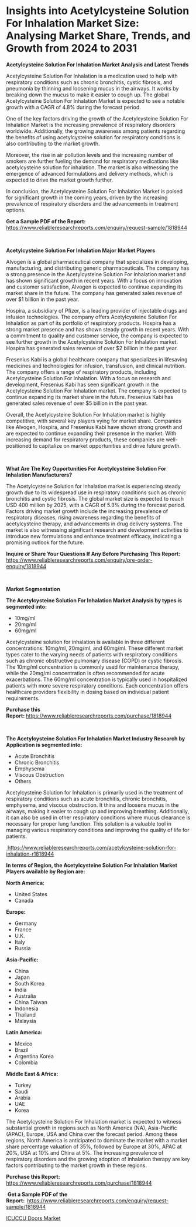 <p><h1>Insights into Acetylcysteine Solution For Inhalation Market Size: Analysing Market Share, Trends, and Growth from 2024 to 2031</h1></p><p><strong>Acetylcysteine Solution For Inhalation Market Analysis and Latest Trends</strong></p>
<p><p>Acetylcysteine Solution For Inhalation is a medication used to help with respiratory conditions such as chronic bronchitis, cystic fibrosis, and pneumonia by thinning and loosening mucus in the airways. It works by breaking down the mucus to make it easier to cough up. The global Acetylcysteine Solution For Inhalation Market is expected to see a notable growth with a CAGR of 4.8% during the forecast period.</p><p>One of the key factors driving the growth of the Acetylcysteine Solution For Inhalation Market is the increasing prevalence of respiratory disorders worldwide. Additionally, the growing awareness among patients regarding the benefits of using acetylcysteine solution for respiratory conditions is also contributing to the market growth.</p><p>Moreover, the rise in air pollution levels and the increasing number of smokers are further fueling the demand for respiratory medications like acetylcysteine solution for inhalation. The market is also witnessing the emergence of advanced formulations and delivery methods, which is expected to drive the market growth further.</p><p>In conclusion, the Acetylcysteine Solution For Inhalation Market is poised for significant growth in the coming years, driven by the increasing prevalence of respiratory disorders and the advancements in treatment options.</p></p>
<p><strong>Get a Sample PDF of the Report:&nbsp;</strong> <a href="https://www.reliableresearchreports.com/enquiry/request-sample/1818944">https://www.reliableresearchreports.com/enquiry/request-sample/1818944</a></p>
<p>&nbsp;</p>
<p><strong>Acetylcysteine Solution For Inhalation Major Market Players</strong></p>
<p><p>Alvogen is a global pharmaceutical company that specializes in developing, manufacturing, and distributing generic pharmaceuticals. The company has a strong presence in the Acetylcysteine Solution For Inhalation market and has shown significant growth in recent years. With a focus on innovation and customer satisfaction, Alvogen is expected to continue expanding its market share in the future. The company has generated sales revenue of over $1 billion in the past year.</p><p>Hospira, a subsidiary of Pfizer, is a leading provider of injectable drugs and infusion technologies. The company offers Acetylcysteine Solution For Inhalation as part of its portfolio of respiratory products. Hospira has a strong market presence and has shown steady growth in recent years. With a commitment to quality and customer service, the company is expected to see further growth in the Acetylcysteine Solution For Inhalation market. Hospira has generated sales revenue of over $2 billion in the past year.</p><p>Fresenius Kabi is a global healthcare company that specializes in lifesaving medicines and technologies for infusion, transfusion, and clinical nutrition. The company offers a range of respiratory products, including Acetylcysteine Solution For Inhalation. With a focus on research and development, Fresenius Kabi has seen significant growth in the Acetylcysteine Solution For Inhalation market. The company is expected to continue expanding its market share in the future. Fresenius Kabi has generated sales revenue of over $5 billion in the past year.</p><p>Overall, the Acetylcysteine Solution For Inhalation market is highly competitive, with several key players vying for market share. Companies like Alvogen, Hospira, and Fresenius Kabi have shown strong growth and are expected to continue expanding their presence in the market. With increasing demand for respiratory products, these companies are well-positioned to capitalize on market opportunities and drive future growth.</p></p>
<p>&nbsp;</p>
<p><strong>What Are The Key Opportunities For Acetylcysteine Solution For Inhalation Manufacturers?</strong></p>
<p><p>The Acetylcysteine Solution for Inhalation market is experiencing steady growth due to its widespread use in respiratory conditions such as chronic bronchitis and cystic fibrosis. The global market size is expected to reach USD 400 million by 2025, with a CAGR of 5.3% during the forecast period. Factors driving market growth include the increasing prevalence of respiratory diseases, rising awareness regarding the benefits of acetylcysteine therapy, and advancements in drug delivery systems. The market is also witnessing significant research and development activities to introduce new formulations and enhance treatment efficacy, indicating a promising outlook for the future.</p></p>
<p><strong>Inquire or Share Your Questions If Any Before Purchasing This Report:</strong> <a href="https://www.reliableresearchreports.com/enquiry/pre-order-enquiry/1818944">https://www.reliableresearchreports.com/enquiry/pre-order-enquiry/1818944</a></p>
<p>&nbsp;</p>
<p><strong>Market Segmentation</strong></p>
<p><strong>The Acetylcysteine Solution For Inhalation Market Analysis by types is segmented into:</strong></p>
<p><ul><li>10mg/ml</li><li>20mg/ml</li><li>60mg/ml</li></ul></p>
<p><p>Acetylcysteine solution for inhalation is available in three different concentrations: 10mg/ml, 20mg/ml, and 60mg/ml. These different market types cater to the varying needs of patients with respiratory conditions such as chronic obstructive pulmonary disease (COPD) or cystic fibrosis. The 10mg/ml concentration is commonly used for maintenance therapy, while the 20mg/ml concentration is often recommended for acute exacerbations. The 60mg/ml concentration is typically used in hospitalized patients with more severe respiratory conditions. Each concentration offers healthcare providers flexibility in dosing based on individual patient requirements.</p></p>
<p><strong>Purchase this Report:&nbsp;</strong><a href="https://www.reliableresearchreports.com/purchase/1818944">https://www.reliableresearchreports.com/purchase/1818944</a></p>
<p>&nbsp;</p>
<p><strong>The Acetylcysteine Solution For Inhalation Market Industry Research by Application is segmented into:</strong></p>
<p><ul><li>Acute Bronchitis</li><li>Chronic Bronchitis</li><li>Emphysema</li><li>Viscous Obstruction</li><li>Others</li></ul></p>
<p><p>Acetylcysteine Solution for Inhalation is primarily used in the treatment of respiratory conditions such as acute bronchitis, chronic bronchitis, emphysema, and viscous obstruction. It thins and loosens mucus in the airways, making it easier to cough up and improving breathing. Additionally, it can also be used in other respiratory conditions where mucus clearance is necessary for proper lung function. This solution is a valuable tool in managing various respiratory conditions and improving the quality of life for patients.</p></p>
<p><a href="https://www.reliableresearchreports.com/acetylcysteine-solution-for-inhalation-r1818944">&nbsp;https://www.reliableresearchreports.com/acetylcysteine-solution-for-inhalation-r1818944</a></p>
<p><strong>In terms of Region, the Acetylcysteine Solution For Inhalation Market Players available by Region are:</strong></p>
<p>
    <p> <strong> North America: </strong>
        <ul>
            <li>United States</li>
            <li>Canada</li>
        </ul>
        </p> 
    <p> <strong> Europe: </strong>
        <ul>
            <li>Germany</li>
            <li>France</li>
            <li>U.K.</li>
            <li>Italy</li>
            <li>Russia</li>
        </ul>
        </p> 
    <p> <strong> Asia-Pacific: </strong>
        <ul>
            <li>China</li>
            <li>Japan</li>
            <li>South Korea</li>
            <li>India</li>
            <li>Australia</li>
            <li>China Taiwan</li>
            <li>Indonesia</li>
            <li>Thailand</li>
            <li>Malaysia</li>
        </ul>
        </p> 
    <p> <strong> Latin America: </strong>
        <ul>
            <li>Mexico</li>
            <li>Brazil</li>
            <li>Argentina Korea</li>
            <li>Colombia</li>
        </ul>
        </p> 
    <p> <strong> Middle East & Africa: </strong>
        <ul>
            <li>Turkey</li>
            <li>Saudi</li>
            <li>Arabia</li>
            <li>UAE</li>
            <li>Korea</li>
        </ul>
    </p>
    </p>
<p><p>The Acetylcysteine Solution For Inhalation market is expected to witness substantial growth in regions such as North America (NA), Asia-Pacific (APAC), Europe, USA and China over the forecast period. Among these regions, North America is anticipated to dominate the market with a market share percentage valuation of 35%, followed by Europe at 30%, APAC at 20%, USA at 10% and China at 5%. The increasing prevalence of respiratory disorders and the growing adoption of inhalation therapy are key factors contributing to the market growth in these regions.</p></p>
<p><strong>Purchase this Report: </strong><a href="https://www.reliableresearchreports.com/purchase/1818944">https://www.reliableresearchreports.com/purchase/1818944</a></p>
<p>&nbsp;<strong>Get a Sample PDF of the Report:&nbsp;&nbsp;</strong><a href="https://www.reliableresearchreports.com/enquiry/request-sample/1818944">https://www.reliableresearchreports.com/enquiry/request-sample/1818944</a></p>
<p><strong></strong></p>
<p><p><a href="https://view.publitas.com/reportprime-1/icuccu-doors-market-analysis-its-cagr-market-segmentation-and-global-industry-overview/">ICUCCU Doors Market</a></p></p>